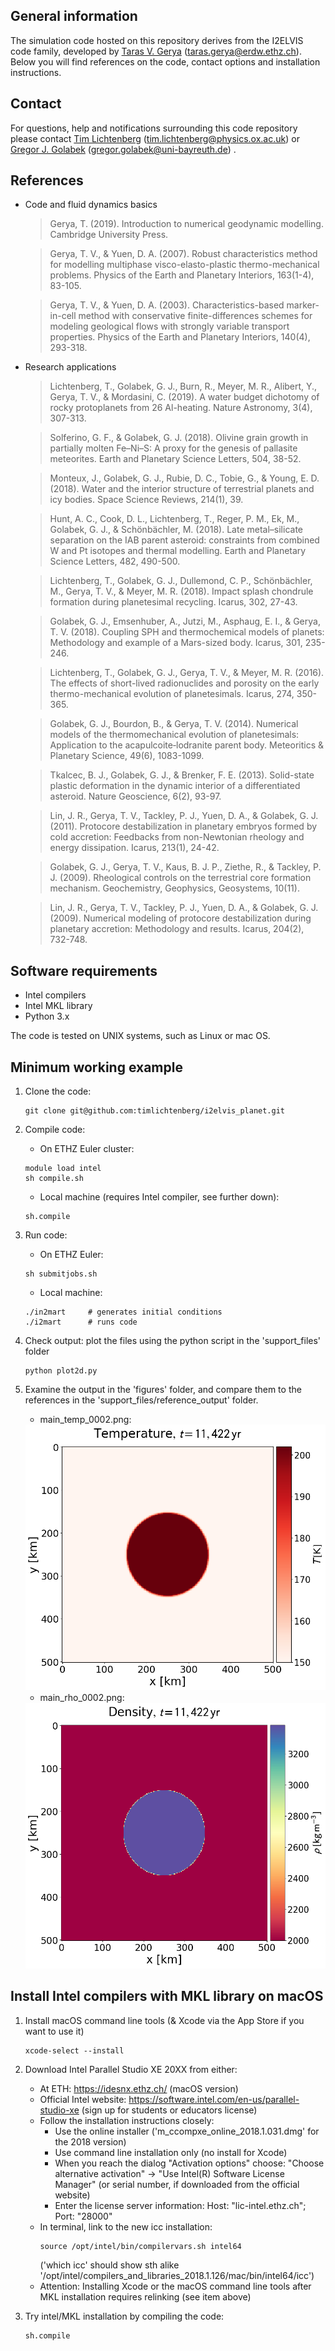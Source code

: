 ## General information

The simulation code hosted on this repository derives from the I2ELVIS code family, developed by [Taras V. Gerya](https://erdw.ethz.ch/en/people/profile.taras-gerya.html) (taras.gerya@erdw.ethz.ch). Below you will find references on the code, contact options and installation instructions.

## Contact

For questions, help and notifications surrounding this code repository please contact [Tim Lichtenberg](https://timlichtenberg.net/) (tim.lichtenberg@physics.ox.ac.uk) or [Gregor J. Golabek](http://www.staff.uni-bayreuth.de/~bt303373/) (gregor.golabek@uni-bayreuth.de) .

## References

- Code and fluid dynamics basics

	> Gerya, T. (2019). Introduction to numerical geodynamic modelling. Cambridge University Press.

	> Gerya, T. V., & Yuen, D. A. (2007). Robust characteristics method for modelling multiphase visco-elasto-plastic thermo-mechanical problems. Physics of the Earth and Planetary Interiors, 163(1-4), 83-105.

	> Gerya, T. V., & Yuen, D. A. (2003). Characteristics-based marker-in-cell method with conservative finite-differences schemes for modeling geological flows with strongly variable transport properties. Physics of the Earth and Planetary Interiors, 140(4), 293-318.

- Research applications

	> Lichtenberg, T., Golabek, G. J., Burn, R., Meyer, M. R., Alibert, Y., Gerya, T. V., & Mordasini, C. (2019). A water budget dichotomy of rocky protoplanets from 26 Al-heating. Nature Astronomy, 3(4), 307-313.

	> Solferino, G. F., & Golabek, G. J. (2018). Olivine grain growth in partially molten Fe–Ni–S: A proxy for the genesis of pallasite meteorites. Earth and Planetary Science Letters, 504, 38-52.
	
	> Monteux, J., Golabek, G. J., Rubie, D. C., Tobie, G., & Young, E. D. (2018). Water and the interior structure of terrestrial planets and icy bodies. Space Science Reviews, 214(1), 39.
	
	> Hunt, A. C., Cook, D. L., Lichtenberg, T., Reger, P. M., Ek, M., Golabek, G. J., & Schönbächler, M. (2018). Late metal–silicate separation on the IAB parent asteroid: constraints from combined W and Pt isotopes and thermal modelling. Earth and Planetary Science Letters, 482, 490-500.
	
	> Lichtenberg, T., Golabek, G. J., Dullemond, C. P., Schönbächler, M., Gerya, T. V., & Meyer, M. R. (2018). Impact splash chondrule formation during planetesimal recycling. Icarus, 302, 27-43.
	
	> Golabek, G. J., Emsenhuber, A., Jutzi, M., Asphaug, E. I., & Gerya, T. V. (2018). Coupling SPH and thermochemical models of planets: Methodology and example of a Mars-sized body. Icarus, 301, 235-246.
	
	> Lichtenberg, T., Golabek, G. J., Gerya, T. V., & Meyer, M. R. (2016). The effects of short-lived radionuclides and porosity on the early thermo-mechanical evolution of planetesimals. Icarus, 274, 350-365.

	> Golabek, G. J., Bourdon, B., & Gerya, T. V. (2014). Numerical models of the thermomechanical evolution of planetesimals: Application to the acapulcoite‐lodranite parent body. Meteoritics & Planetary Science, 49(6), 1083-1099.
	
	> Tkalcec, B. J., Golabek, G. J., & Brenker, F. E. (2013). Solid-state plastic deformation in the dynamic interior of a differentiated asteroid. Nature Geoscience, 6(2), 93-97.

	> Lin, J. R., Gerya, T. V., Tackley, P. J., Yuen, D. A., & Golabek, G. J. (2011). Protocore destabilization in planetary embryos formed by cold accretion: Feedbacks from non-Newtonian rheology and energy dissipation. Icarus, 213(1), 24-42.
	
	> Golabek, G. J., Gerya, T. V., Kaus, B. J. P., Ziethe, R., & Tackley, P. J. (2009). Rheological controls on the terrestrial core formation mechanism. Geochemistry, Geophysics, Geosystems, 10(11).

	> Lin, J. R., Gerya, T. V., Tackley, P. J., Yuen, D. A., & Golabek, G. J. (2009). Numerical modeling of protocore destabilization during planetary accretion: Methodology and results. Icarus, 204(2), 732-748.
	

## Software requirements

- Intel compilers
- Intel MKL library
- Python 3.x

The code is tested on UNIX systems, such as Linux or mac OS.

## Minimum working example

1. Clone the code:
    ```
    git clone git@github.com:timlichtenberg/i2elvis_planet.git
    ```

1. Compile code:
	- On ETHZ Euler cluster:
	```
	module load intel
	sh compile.sh
	```
	- Local machine (requires Intel compiler, see further down):
	```
	sh.compile
	```
1. Run code:
	- On ETHZ Euler:
	```
	sh submitjobs.sh
	```
	- Local machine:
	```
	./in2mart     # generates initial conditions
	./i2mart      # runs code
	```
  
1. Check output: plot the files using the python script in the 'support_files' folder
    ```
    python plot2d.py
    ```

1. Examine the output in the 'figures' folder, and compare them to the references
in the 'support_files/reference_output' folder.

	- main_temp_0002.png:
	
	<img src="support_files/reference_output/main_tmp_0002.png" alt="alt text" width="490" height="425">
	
	- main_rho_0002.png:
	
	<img src="support_files/reference_output/main_rho_0002.png" alt="alt text" width="490" height="425">

## Install Intel compilers with MKL library on macOS

1. Install macOS command line tools (& Xcode via the App Store if you want to use it)
	```
	xcode-select --install
	```

2. Download Intel Parallel Studio XE 20XX from either:
	- At ETH: https://idesnx.ethz.ch/ (macOS version)
	- Official Intel website: https://software.intel.com/en-us/parallel-studio-xe (sign up for students or educators license)
	- Follow the installation instructions closely:
		- Use the online installer ('m_ccompxe_online_2018.1.031.dmg' for the 2018 version)
		- Use command line installation only (no install for Xcode)
		- When you reach the dialog "Activation options" choose: "Choose alternative activation" -> "Use Intel(R) Software License Manager" (or serial number, if downloaded from the official website)
		- Enter the license server information: Host: "lic-intel.ethz.ch"; Port: "28000"
	- In terminal, link to the new icc installation:
		```
		source /opt/intel/bin/compilervars.sh intel64
		```
		('which icc' should show sth alike '/opt/intel/compilers_and_libraries_2018.1.126/mac/bin/intel64/icc')
	- Attention: Installing Xcode or the macOS command line tools after MKL installation requires relinking (see item above)

3. Try intel/MKL installation by compiling the code:
	```
	sh.compile
	```
